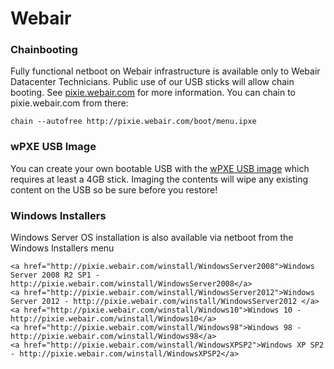 # Webair

### Chainbooting
Fully functional netboot on Webair infrastructure is available only to Webair Datacenter Technicians.
Public use of our USB sticks will allow chain booting. See [pixie.webair.com](http://pixie.webair.com) for more information.  You can chain to pixie.webair.com from there:

    chain --autofree http://pixie.webair.com/boot/menu.ipxe

### wPXE USB Image
You can create your own bootable USB with the <a href="/wPXE.USB.4G.img">wPXE USB image</a> which requires at least a 4GB stick.
Imaging the contents will wipe any existing content on the USB so be sure before you restore!

### Windows Installers
Windows Server OS installation is also available via netboot from the Windows Installers menu

    <a href="http://pixie.webair.com/winstall/WindowsServer2008">Windows Server 2008 R2 SP1 - http://pixie.webair.com/winstall/WindowsServer2008</a>
    <a href="http://pixie.webair.com/winstall/WindowsServer2012">Windows Server 2012 - http://pixie.webair.com/winstall/WindowsServer2012 </a>
    <a href="http://pixie.webair.com/winstall/Windows10">Windows 10 - http://pixie.webair.com/winstall/Windows10</a>
    <a href="http://pixie.webair.com/winstall/Windows98">Windows 98 - http://pixie.webair.com/winstall/Windows98</a>
    <a href="http://pixie.webair.com/winstall/WindowsXPSP2">Windows XP SP2 - http://pixie.webair.com/winstall/WindowsXPSP2</a>
    
